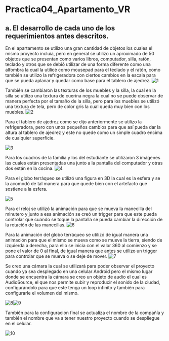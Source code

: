 # Practica04_Apartamento_VR
## a.	El desarrollo de cada uno de los requerimientos antes descritos.
En el apartamento se utilizo una gran cantidad de objetos los cuales el mismo proyecto incluía, pero en general se utilizo un aproximado de 50 objetos que se presentan como varios libros, computador, silla, ratón, teclado y otros que se debió utilizar de una forma diferente como una alfombra la cual la utilicé como mousepad para el teclado y el ratón, como también se utilizo la refrigeradora con ciertos cambios en la escala para que se pueda aplanar y quedar como base para el tablero de ajedrez.
![1](https://user-images.githubusercontent.com/49033427/151117960-13857223-4040-41ad-ad53-2bae19f25c1f.png)

También se cambiaron las texturas de los muebles y la silla, la cual en la silla se utilizo una textura de cuerina negra la cual no se puede observar de manera perfecta por el tamaño de la silla, pero para los muebles se utilizó una textura de tela, pero de color gris la cual queda muy bien con los muebles.
![2](https://user-images.githubusercontent.com/49033427/151117962-73f437f4-8ede-4db7-a046-304b822ba632.png)

Para el tablero de ajedrez como se dijo anteriormente se utilizo la refrigeradora, pero con unos pequeños cambios para que así pueda dar la altura al tablero de ajedrez y este no quede como un simple cuadro encima de cualquier superficie.

![3](https://user-images.githubusercontent.com/49033427/151117965-bb57cd16-86f9-4a12-9f51-641b454973a3.png)

Para los cuadros de la familia y los del estudiante se utilizaron 3 imágenes las cuales están presentadas una junto a la pantalla del computador y otras dos están en la cocina.
![4](https://user-images.githubusercontent.com/49033427/151117967-a347f876-7744-4dc5-90be-7d1c61acc0b9.png)

Para el globo terráqueo se utilizó una figura en 3D la cual es la esfera y se la acomodó de tal manera para que quede bien con el artefacto que sostiene a la esfera.

![5](https://user-images.githubusercontent.com/49033427/151117969-5b91add0-bc2e-4394-aeb0-d896a4157116.png)

Para el reloj se utilizó la animación para que se mueva la manecilla del minutero y junto a esa animación se creó un trigger para que este pueda controlar que cuando se toque la pantalla se pueda cambiar la dirección de la rotación de las manecillas.
![6](https://user-images.githubusercontent.com/49033427/151117970-47ca2a60-2eb5-4dd7-8c2a-c3cbbffd9b9b.png)

Para la animación del globo terráqueo se utilizó de igual manera una animación para que el mismo se mueva como se mueve la tierra, siendo de izquierda a derecha, para ello se inicia con el valor 360 al comienzo y se pone el valor de 0 al final, de igual manera que antes se utilizo un trigger para controlar que se mueva o se deje de mover.
![7](https://user-images.githubusercontent.com/49033427/151117973-03ca5138-ce9d-4ef2-931b-bccb557fbaaf.png)

Se creo una cámara la cual se utilizará para poder observar el proyecto cuando ya sea desplegado en una celular Android pero el mismo lugar donde se encuentra la cámara se creo un objeto de audio el cual es AudioSource, el que nos permite subir y reproducir el sonido de la ciudad, configurándolo para que este tenga un loop infinito y también para configurarle el volumen del mismo.

![8](https://user-images.githubusercontent.com/49033427/151117975-83cc8377-386c-485c-bd2d-a3379cbec4f1.png)![9](https://user-images.githubusercontent.com/49033427/151117977-40bd0406-5ef9-4616-8a06-b6d4d6c5700d.png)

También para la configuración final se actualiza el nombre de la compañía y también el nombre que va a tener nuestro proyecto cuando se despliegue en el celular.

![10](https://user-images.githubusercontent.com/49033427/151117980-074713d0-c91c-4173-8b92-a449a250125e.png)
